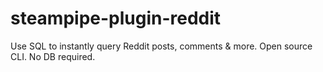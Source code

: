 # steampipe-plugin-reddit
Use SQL to instantly query Reddit posts, comments &amp; more. Open source CLI. No DB required.
